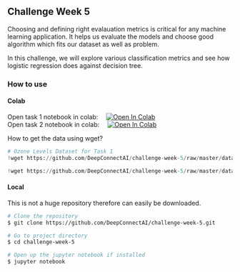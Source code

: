 ## Challenge Week 5
Choosing and defining right evalauation metrics is critical for any machine learning application. It helps us evaluate the models and choose good algorithm which fits our dataset as well as problem.

In this challenge, we will explore various classification metrics and see how logistic regression does against decision tree.

### How to use

#### Colab
Open task 1 notebook in colab: &emsp;[![Open In Colab](https://colab.research.google.com/assets/colab-badge.svg)](https://colab.research.google.com/github/DeepConnectAI/challenge-week-5/blob/master/task_1_classification_metrics.ipynb)<br>
Open task 2 notebook in colab: &emsp;[![Open In Colab](https://colab.research.google.com/assets/colab-badge.svg)](https://colab.research.google.com/github/DeepConnectAI/challenge-week-5/blob/master/task_2_lr_vs_dt.ipynb)

How to get the data using wget?
```python
# Ozone Levels Dataset for Task 1
!wget https://github.com/DeepConnectAI/challenge-week-5/raw/master/data/ozone_levels_train.csv

!wget https://github.com/DeepConnectAI/challenge-week-5/raw/master/data/ozone_levels_train.csv
```

#### Local
This is not a huge repository therefore can easily be downloaded.
```bash
# Clone the repository
$ git clone https://github.com/DeepConnectAI/challenge-week-5.git

# Go to project directory
$ cd challenge-week-5

# Open up the jupyter notebook if installed
$ jupyter notebook
```
